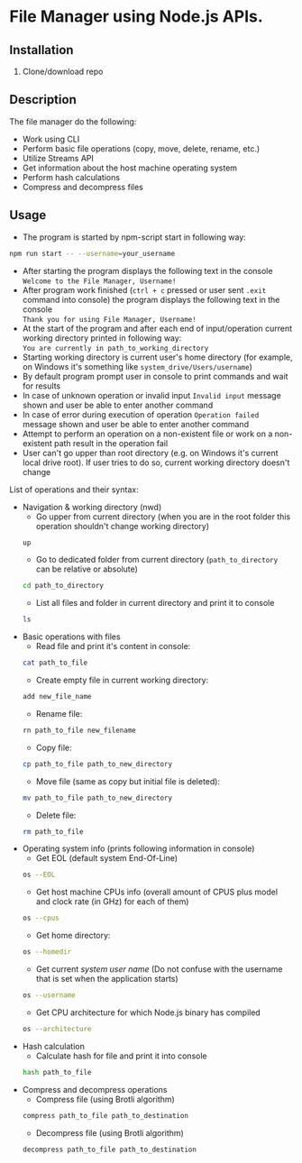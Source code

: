# File Manager using Node.js APIs.

## Installation
1. Clone/download repo

## Description

The file manager do the following:

- Work using CLI
- Perform basic file operations (copy, move, delete, rename, etc.)
- Utilize Streams API
- Get information about the host machine operating system
- Perform hash calculations
- Compress and decompress files

## Usage

- The program is started by npm-script start in following way:
```bash
npm run start -- --username=your_username
```
- After starting the program displays the following text in the console  
`Welcome to the File Manager, Username!`  
- After program work finished (`ctrl + c` pressed or user sent `.exit` command into console) the program displays the following text in the console  
`Thank you for using File Manager, Username!`  
- At the start of the program and after each end of input/operation current working directory  printed in following way:  
`You are currently in path_to_working_directory`  
- Starting working directory is current user's home directory (for example, on Windows it's something like `system_drive/Users/username`)
- By default program  prompt user in console to print commands and wait for results  
- In case of unknown operation or invalid input `Invalid input` message shown and user be able to enter another command
- In case of error during execution of operation `Operation failed` message shown and user be able to enter another command
- Attempt to perform an operation on a non-existent file or work on a non-existent path result in the operation fail
- User can't go upper than root directory (e.g. on Windows it's current local drive root). If user tries to do so, current working directory doesn't change  

List of operations and their syntax:
- Navigation & working directory (nwd)
    - Go upper from current directory (when you are in the root folder this operation shouldn't change working directory)  
    ```bash
    up
    ```
    - Go to dedicated folder from current directory (`path_to_directory` can be relative or absolute)
    ```bash
    cd path_to_directory
    ```
    - List all files and folder in current directory and print it to console
    ```bash
    ls
    ```
- Basic operations with files
    - Read file and print it's content in console: 
    ```bash
    cat path_to_file
    ```
    - Create empty file in current working directory: 
    ```bash
    add new_file_name
    ```
    - Rename file: 
    ```bash
    rn path_to_file new_filename
    ```
    - Copy file: 
    ```bash
    cp path_to_file path_to_new_directory
    ```
    - Move file (same as copy but initial file is deleted): 
    ```bash
    mv path_to_file path_to_new_directory
    ```
    - Delete file: 
    ```bash
    rm path_to_file
    ```
- Operating system info (prints following information in console)
    - Get EOL (default system End-Of-Line)  
    ```bash
    os --EOL
    ```
    - Get host machine CPUs info (overall amount of CPUS plus model and clock rate (in GHz) for each of them)  
    ```bash
    os --cpus
    ```
    - Get home directory: 
    ```bash
    os --homedir
    ```
    - Get current *system user name* (Do not confuse with the username that is set when the application starts)  
    ```bash
    os --username
    ```
    - Get CPU architecture for which Node.js binary has compiled  
    ```bash
    os --architecture
    ```
- Hash calculation  
    - Calculate hash for file and print it into console  
    ```bash
    hash path_to_file
    ```
- Compress and decompress operations  
    - Compress file (using Brotli algorithm)  
    ```bash
    compress path_to_file path_to_destination
    ```
    - Decompress file (using Brotli algorithm)  
    ```bash
    decompress path_to_file path_to_destination
    ```
